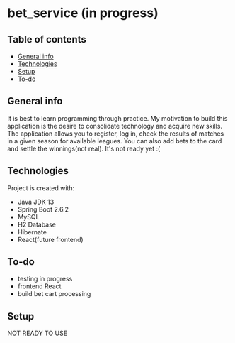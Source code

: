 # bet_service (in progress)

## Table of contents
* [General info](#general-info)
* [Technologies](#technologies)
* [Setup](#setup)
* [To-do](#to-do)

## General info
It is best to learn programming through practice. My motivation to build this application is the desire to consolidate technology and acquire new skills. 
The application allows you to register, log in, check the results of matches in a given season for available leagues. You can also add bets to the card and 
settle the winnings(not real). It's not ready yet :(
	
## Technologies
Project is created with:
* Java JDK 13
* Spring Boot 2.6.2
* MySQL
* H2 Database
* Hibernate
* React(future frontend)

## To-do
* testing in progress
* frontend React
* build bet cart processing


## Setup
NOT READY TO USE
